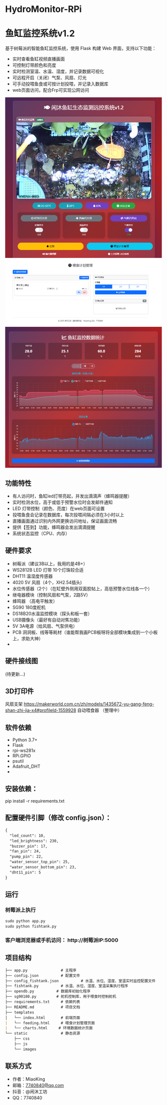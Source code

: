 # HydroMonitor-RPi 
# 鱼缸监控系统v1.2

基于树莓派的智能鱼缸监控系统，使用 Flask 构建 Web 界面，支持以下功能：

- 实时查看鱼缸视频直播画面
- 可控制灯带颜色和亮度
- 实时检测室温、水温、湿度，并记录数据可视化
- 可远程开启（关闭）气泵、风扇、灯光
- 可手动投喂鱼食或可按计划投喂，并记录入数据库
- web页面访问，配合Frp可实现公网访问

![Web界面](/Ui12.png)
![喂食计划管理](/Ui12-2.png)
![监控数据统计](/Ui12-4.png)

## 功能特性
- 有人访问时，鱼缸led灯带亮起，并发出滴滴声（蜂鸣器提醒）
- 实时检测水位，高于或低于预警水位时会发邮件通知
- LED 灯带控制（颜色、亮度）在web页面可设置
- 投喂鱼食会记录在数据库，每次投喂间隔必须在3小时以上
- 直播画面通过识别内外网更换访问地址，保证画面流畅
- 提供【签到】功能，蜂鸣器会发出滴滴提醒
- 系统状态监控（CPU、内存）

## 硬件要求
- 树莓派（建议3B以上，我用的是4B+）
- WS2812B LED 灯带 10个灯珠较合适
- DHT11 温湿度传感器
- 4020 5V 风扇（4个，XH2.54插头)
- 水位传感器（2个）（在缸壁外侧用双面胶帖上，高低预警水位线各一个）
- 继电器模块（控制风扇和气泵，2路5V）
- 蜂鸣器 （高电平触发）
- SG90 180度舵机
- DS18B20水温监控模块（探头和板一套）
- USB摄像头（最好有自动对焦功能）
- 5V 3A电源（给风扇、气泵供电）
- PCB 洞洞板、线等等耗材（谁能帮我画PCB板呀将全部模块集成到一个小板上，求助大神）
- 
## 硬件接线图
(待更新...)

## 3D打印件
风扇支架 https://makerworld.com.cn/zh/models/1435672-yu-gang-feng-shan-zhi-jia-x4#profileId-1559928
自动喂食器 （整理中）

## 软件依赖
- Python 3.7+
- Flask
- rpi-ws281x
- RPi.GPIO
- psutil
- Adafruit_DHT
- 
## 安装依赖：
pip install -r requirements.txt

## 配置硬件引脚（修改 config.json）：
```markdown
{
  "led_count": 10,
  "led_brightness": 230,
  "buzzer_pin": 17,
  "fan_pin": 24,
  "pump_pin": 22,
  "water_sensor_top_pin": 25,
  "water_sensor_bottom_pin": 23,
  "dht11_pin": 5
}
```

## 运行

### 树莓派上执行  
```markdown
sudo python app.py
sudo python fishtank.py
```
### 客户端浏览器或手机访问： http://树莓派IP:5000


## **项目结构**
```markdown
├── app.py               # 主程序
├── config.json          # 配置文件
├── config_fishtank.json          # 水温、水位、湿度、室温实时监控配置文件
├── fishtank.py          # 水温、水位、湿度、室温采集执行程序
├── opendb.py          # 数据库初始化程序
├── sg90180.py         # 舵机控制库，用于喂食时控制舵机
├── requirements.txt     # 依赖列表
├── README.md            # 项目文档
├── templates
│   └── index.html       # 前端页面
|   └── feeding.html     # 喂食计划管理页面
|   └── charts.html     # 环境数据统计页面
└── static               # 静态资源
    ├── css
    ├── js
    └── images

```
## 联系方式
- 作者：MiaoKing
- 邮箱：7740840@qq.com
- 抖音：@闲沐工坊
- QQ：7740840

